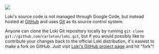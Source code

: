 [![](http://github.com/images/modules/header/logo.png)](http://github.com/)

Loki's source code is not managed through Google Code, but instead hosted at [GitHub](http://github.com/carleton/loki/) and uses [Git](http://git-scm.com/) as its source control system.

Anyone can clone the Loki Git repository locally by running `git clone git://github.com/carleton/loki.git`, but if you would possibly like to contribute your changes back to the official Loki distribution, it's easiest to make a fork on GitHub. Just visit [Loki's GitHub project page](http://github.com/carleton/loki/) and hit "fork"!